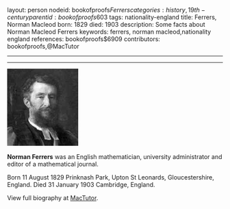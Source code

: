 layout: person
nodeid: bookofproofs$Ferrers
categories: history,19th-century
parentid: bookofproofs$603
tags: nationality-england
title: Ferrers, Norman Macleod
born: 1829
died: 1903
description: Some facts about Norman Macleod Ferrers
keywords: ferrers, norman macleod,nationality england
references: bookofproofs$6909
contributors: bookofproofs,@MacTutor

---


---

![Ferrers.jpg](https://github.com/bookofproofs/bookofproofs.github.io/blob/main/_sources/_assets/images/portraits/Ferrers.jpg?raw=true)

**Norman Ferrers** was an English mathematician, university administrator and editor of a mathematical journal.

Born 11 August 1829 Prinknash Park, Upton St Leonards, Gloucestershire, England. Died 31 January 1903 Cambridge, England.


View full biography at [MacTutor](https://mathshistory.st-andrews.ac.uk/Biographies/Ferrers/).